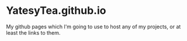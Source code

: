 # YatesyTea.github.io
My github pages which I'm going to use to host any of my projects, or at least the links to them.
